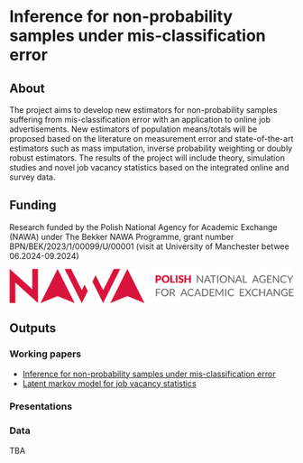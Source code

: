 # Inference for non-probability samples under mis-classification error

## About

The project aims to develop new estimators for non-probability samples suffering from mis-classification error with an application to online job advertisements. New estimators of population means/totals will be proposed based on the literature on measurement error and state-of-the-art estimators such as mass imputation, inverse probability weighting or doubly robust estimators. The results of the project will include theory, simulation studies and novel job vacancy statistics based on the integrated online and survey data.

## Funding

Research funded by the Polish National Agency for Academic Exchange (NAWA) under The Bekker NAWA Programme, grant number BPN/BEK/2023/1/00099/U/00001 (visit at University of Manchester betwee 06.2024-09.2024)

[![](logo-nawa.png)](https://nawa.gov.pl/en/)

## Outputs

### Working papers

+ [Inference for non-probability samples under mis-classification error](https://github.com/NAWA-Bekker-2024/paper-misclass-nonprob)
+ [Latent markov model for job vacancy statistics]()

### Presentations

### Data

TBA

